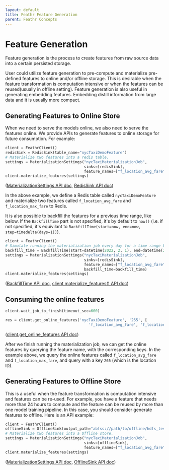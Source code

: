```yaml
---
layout: default
title: Feathr Feature Generation
parent: Feathr Concepts
---
```


# Feature Generation
Feature generation is the process to create features from raw source data into a certain persisted storage.

User could utilize feature generation to pre-compute and materialize pre-defined features to online and/or offline storage. This is desirable when the feature transformation is computation intensive or when the features can be reused(usually in offline setting). Feature generation is also useful in generating embedding features. Embedding distill information from large data and it is usually more compact.

## Generating Features to Online Store
When we need to serve the models online, we also need to serve the features online. We provide APIs to generate features to online storage for future consumption. For example:
```python
client = FeathrClient()
redisSink = RedisSink(table_name="nycTaxiDemoFeature")
# Materialize two features into a redis table.
settings = MaterializationSettings("nycTaxiMaterializationJob",
                                   sinks=[redisSink],
                                   feature_names=["f_location_avg_fare", "f_location_max_fare"])
client.materialize_features(settings)
```
([MaterializationSettings API doc](https://feathr.readthedocs.io/en/latest/feathr.html#feathr.materialization_settings.MaterializationSettings),
[RedisSink API doc](https://feathr.readthedocs.io/en/latest/feathr.html#feathr.sink.RedisSink))

In the above example, we define a Redis table called `nycTaxiDemoFeature` and materialize two features called `f_location_avg_fare` and `f_location_max_fare` to Redis.

It is also possible to backfill the features for a previous time range, like below. If the `BackfillTime` part is not specified, it's by default to `now()` (i.e. if not specified, it's equivilant to `BackfillTime(start=now, end=now, step=timedelta(days=1))`).

```python
client = FeathrClient()
# Simulate running the materialization job every day for a time range between 2/1/22 and 2/20/22
backfill_time = BackfillTime(start=datetime(2022, 2, 1), end=datetime(2022, 2, 20), step=timedelta(days=1))
settings = MaterializationSettings("nycTaxiMaterializationJob",
                                   sinks=[redisSink],
                                   feature_names=["f_location_avg_fare", "f_location_max_fare"],
                                   backfill_time=backfill_time)
client.materialize_features(settings)
```
([BackfillTime API doc](https://feathr.readthedocs.io/en/latest/feathr.html#feathr.materialization_settings.BackfillTime),
[client.materialize_features() API doc](https://feathr.readthedocs.io/en/latest/feathr.html#feathr.client.FeathrClient.materialize_features))

## Consuming the online features

```python
client.wait_job_to_finish(timeout_sec=600)

res = client.get_online_features('nycTaxiDemoFeature', '265', [
                                     'f_location_avg_fare', 'f_location_max_fare'])
```
([client.get_online_features API doc](https://feathr.readthedocs.io/en/latest/feathr.html#feathr.client.FeathrClient.get_online_features))

After we finish running the materialization job, we can get the online features by querying the feature name, with the corresponding keys. In the example above, we query the online features called `f_location_avg_fare` and `f_location_max_fare`, and query with a key `265` (which is the location ID).

## Generating Features to Offline Store

This is a useful when the feature transformation is computation intensive and features can be re-used. For example, you have a feature that needs more than 24 hours to compute and the feature can be reused by more than one model training pipeline. In this case, you should consider generate features to offline. Here is an API example:
```python
client = FeathrClient()
offlineSink = OfflineSink(output_path="abfss://path/to/offline/hdfs_test.avro")
# Materialize two features into a Offline store.
settings = MaterializationSettings("nycTaxiMaterializationJob",
                                   sinks=[offlineSink],
                                   feature_names=["f_location_avg_fare", "f_location_max_fare"])
client.materialize_features(settings)
```
([MaterializationSettings API doc](https://feathr.readthedocs.io/en/latest/feathr.html#feathr.materialization_settings.MaterializationSettings),
[OfflineSink API doc](https://feathr.readthedocs.io/en/latest/feathr.html#feathr.sink.OfflineSink))
